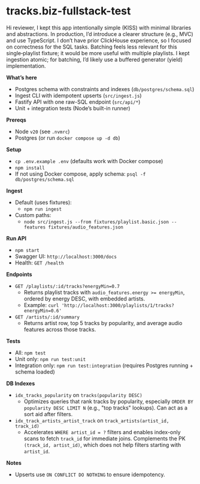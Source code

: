 # tracks.biz-fullstack-test

Hi reviewer, I kept this app intentionally simple (KISS) with minimal libraries and abstractions. In production, I’d introduce a clearer structure (e.g., MVC) and use TypeScript. I don’t have prior ClickHouse experience, so I focused on correctness for the SQL tasks. Batching feels less relevant for this single‑playlist fixture; it would be more useful with multiple playlists. I kept ingestion atomic; for batching, I’d likely use a buffered generator (yield) implementation.


**What’s here**
- Postgres schema with constraints and indexes (`db/postgres/schema.sql`)
- Ingest CLI with idempotent upserts (`src/ingest.js`)
- Fastify API with one raw-SQL endpoint (`src/api/*`)
- Unit + integration tests (Node’s built-in runner)

**Prereqs**
- Node `v20` (see `.nvmrc`)
- Postgres (or run `docker compose up -d db`)

**Setup**
- `cp .env.example .env` (defaults work with Docker compose)
- `npm install`
- If not using Docker compose, apply schema: `psql -f db/postgres/schema.sql`

**Ingest**
- Default (uses fixtures):
  - `npm run ingest`
- Custom paths:
  - `node src/ingest.js --from fixtures/playlist.basic.json --features fixtures/audio_features.json`

**Run API**
- `npm start`
- Swagger UI: `http://localhost:3000/docs`
- Health: `GET /health`

**Endpoints**
- `GET /playlists/:id/tracks?energyMin=0.7`
  - Returns playlist tracks with `audio_features.energy >= energyMin`, ordered by energy DESC, with embedded artists.
  - Example: `curl 'http://localhost:3000/playlists/1/tracks?energyMin=0.6'`
- `GET /artists/:id/summary`
  - Returns artist row, top 5 tracks by popularity, and average audio features across those tracks.

**Tests**
- All: `npm test`
- Unit only: `npm run test:unit`
- Integration only: `npm run test:integration` (requires Postgres running + schema loaded)

**DB Indexes**
- `idx_tracks_popularity` on `tracks(popularity DESC)`
  - Optimizes queries that rank tracks by popularity, especially `ORDER BY popularity DESC LIMIT N` (e.g., "top tracks" lookups). Can act as a sort aid after filters.
- `idx_track_artists_artist_track` on `track_artists(artist_id, track_id)`
  - Accelerates `WHERE artist_id = ?` filters and enables index-only scans to fetch `track_id` for immediate joins. Complements the PK `(track_id, artist_id)`, which does not help filters starting with `artist_id`.

**Notes**
- Upserts use `ON CONFLICT DO NOTHING` to ensure idempotency.
